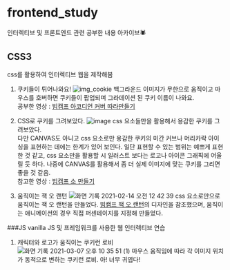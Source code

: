 # frontend_study
인터렉티브 및 프론트엔드 관련 공부한 내용 아카이브🕷

## CSS3
css를 활용하여 인터렉티브 웹을 제작해봄




1. 쿠키들이 튀어나와요!
![img_cookie](https://user-images.githubusercontent.com/54466684/107645926-b3230400-6cbc-11eb-9c34-72f6433ae411.gif)
백그라운드 이미지가 무한으로 움직이고 마우스를 호버하면 쿠키들이 팝업되며 그라데이션 된 쿠키 이름이 나와요. <br>
공부한 영상 : [빔캠프 아코디언 커버 따라만들기](https://www.youtube.com/watch?v=QHdjrGSucLU)



2. CSS로 쿠키를 그려보았다.
![image](https://user-images.githubusercontent.com/54466684/107769554-84b82e00-6d7b-11eb-82b6-ab6b4a3221d1.png)
css 요소들만을 활용해서 용감한 쿠키를 그려보았다.<br>
다만 CANVAS도 아니고 css 요소로만 용감한 쿠키의 미간 커브나 머리카락 아이싱을 표현하는 데에는 한계가 있어 보인다.
일단 표현할 수 있는 범위는 예쁘게 표현 한 것 같고, css 요소만을 활용할 시 일러스트 보다는 로고나 아이콘 그래픽에 어울릴 듯 하다.
나중에 CANVAS를 활용해서 좀 더 실제 이미지에 맞는 쿠키를 그리면 좋을 것 같음.<br>
참고한 영상 : [빔캠프 소 만들기](https://www.youtube.com/watch?v=rhAKeUSxO0Y)



3. 움직이는 잭 오 랜턴
![화면 기록 2021-02-14 오전 12 42 39](https://user-images.githubusercontent.com/54466684/107854211-c02b2900-6e5d-11eb-9f4d-42f597d2f198.gif)
css 요소로만으로 움직이는 잭 오 랜턴을 만들었다. [빔캠프 잭 오 랜턴](https://www.youtube.com/watch?v=-whGdudSBqU)의 디자인을 참조했으며,
움직이는 애니메이션의 경우 직접 퍼센테이지를 지정해 만들었다.

###JS
vanilla JS 및 프레임워크를 사용한 웹 인터렉티브 연습

1. 캐릭터와 로고가 움직이는 쿠키런 로비
![화면 기록 2021-03-07 오후 10 35 51 (1)](https://user-images.githubusercontent.com/54466684/110241856-6d451d00-7f96-11eb-9c1b-82978a3f24d4.gif)
마우스 움직임에 따라 각 이미지 위치가 동적으로 변하는 쿠키런 로비. 아! 너무 귀엽다!
